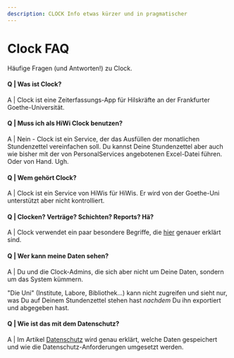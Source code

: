 ```yaml
---
description: CLOCK Info etwas kürzer und in pragmatischer
---
```


# Clock FAQ
Häufige Fragen (und Antworten!) zu Clock.

#### Q | Was ist Clock?
A | Clock ist eine Zeiterfassungs-App für Hilskräfte an der Frankfurter Goethe-Universität. 

#### Q |  Muss ich als HiWi Clock benutzen?
A | Nein - Clock ist ein Service, der das Ausfüllen der monatlichen Stundenzettel vereinfachen soll. Du kannst Deine Stundenzettel aber auch wie bisher mit der von PersonalServices angebotenen Excel-Datei führen. Oder von Hand. Ugh.

#### Q |  Wem gehört Clock?
A | Clock ist ein Service von HiWis für HiWis. Er wird von der Goethe-Uni unterstützt aber nicht kontrolliert.

#### Q |  Clocken? Verträge? Schichten? Reports? Hä?
A | Clock verwendet ein paar besondere Begriffe, die [hier](./clock_terminology.md) genauer erklärt sind.

#### Q |  Wer kann meine Daten sehen?
A | Du und die Clock-Admins, die sich aber nicht um Deine Daten, sondern um das System kümmern.

"Die Uni" (Institute, Labore, Bibliothek...) kann nicht zugreifen und sieht nur, was Du auf Deinem Stundenzettel stehen hast _nachdem_ Du ihn exportiert und abgegeben hast.

#### Q | Wie ist das mit dem Datenschutz?
A | Im Artikel [Datenschutz](./clock_privacy.md) wird genau erklärt, welche Daten gespeichert und wie die Datenschutz-Anforderungen umgesetzt werden.

